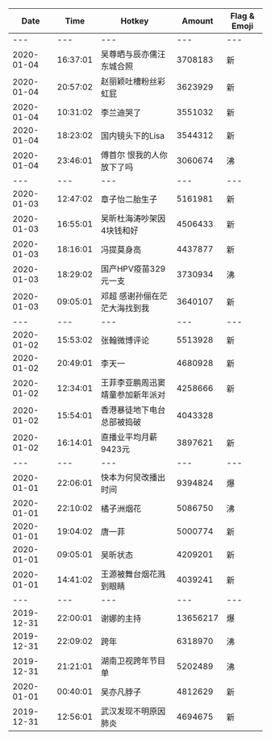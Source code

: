 Date | Time | Hotkey | Amount | Flag & Emoji 
--- | --- | --- | --- | ---
--- | --- | --- | --- | ---
2020-01-04|16:37:01|吴尊晒与辰亦儒汪东城合照|3708183|新 
2020-01-04|20:57:02|赵丽颖吐槽粉丝彩虹屁|3623929|新 
2020-01-04|10:31:02|李兰迪哭了|3551032|新 
2020-01-04|18:23:02|国内镜头下的Lisa|3544312|新 
2020-01-04|23:46:01|傅首尔 恨我的人你放下了吗|3060674|沸 
--- | --- | --- | --- | ---
2020-01-03|12:47:02|章子怡二胎生子|5161981|新 
2020-01-03|16:55:01|吴昕杜海涛吵架因4块钱和好|4506433|新 
2020-01-03|18:16:01|冯提莫身高|4437877|新 
2020-01-03|18:29:02|国产HPV疫苗329元一支|3730934|沸 
2020-01-03|09:05:01|邓超 感谢孙俪在茫茫大海找到我|3640107|新 
--- | --- | --- | --- | ---
2020-01-02|15:53:02|张翰微博评论|5513928|新 
2020-01-02|20:49:01|李天一|4680928|新 
2020-01-02|12:34:01|王菲李亚鹏周迅窦靖童参加新年派对|4258666|新 
2020-01-02|15:54:01|香港暴徒地下电台总部被捣破|4043328| 
2020-01-02|16:14:01|直播业平均月薪9423元|3897621|新 
--- | --- | --- | --- | ---
2020-01-01|22:06:01|快本为何炅改播出时间|9394824|爆 
2020-01-01|22:10:02|橘子洲烟花|5086750|沸 
2020-01-01|19:04:02|唐一菲|5000774|新 
2020-01-01|09:05:01|吴昕状态|4209201|新 
2020-01-01|14:41:02|王源被舞台烟花溅到眼睛|4039241|新 
--- | --- | --- | --- | ---
2019-12-31|22:00:01|谢娜的主持|13656217|爆 
2019-12-31|22:09:02|跨年|6318970|沸 
2019-12-31|21:21:01|湖南卫视跨年节目单|5202489|沸 
2020-01-01|00:40:01|吴亦凡脖子|4812629|新 
2019-12-31|12:56:01|武汉发现不明原因肺炎|4694675|新 


